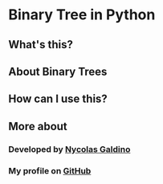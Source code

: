 # Binary Tree in Python
## What's this?


## About Binary Trees

## How can I use this?

## More about

### Developed by [Nycolas Galdino](https://www.linkedin.com/in/nycolas-pimentel)
### My profile on [GitHub](https://github.com/Nycolas-Galdino)